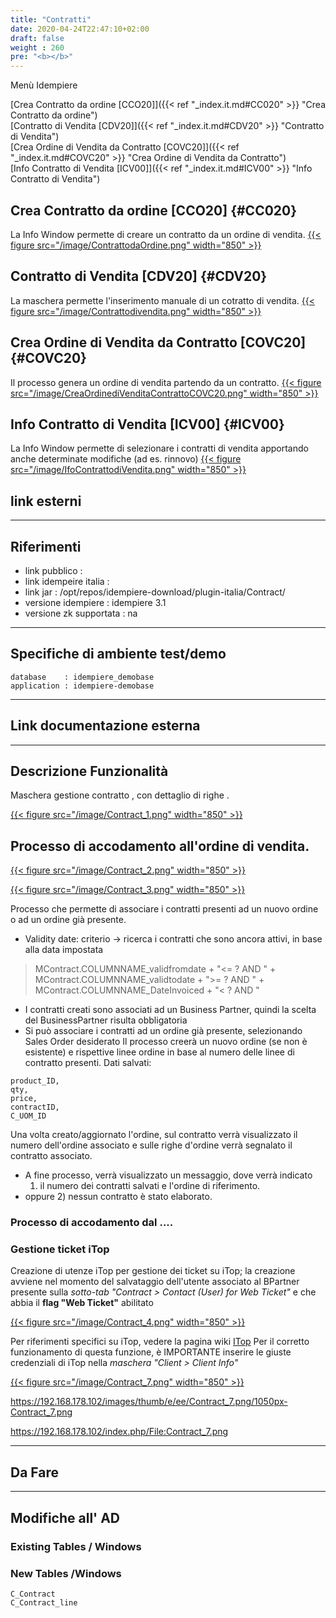 ```yaml
---
title: "Contratti"
date: 2020-04-24T22:47:10+02:00
draft: false
weight : 260
pre: "<b></b>"
---
```



Menù Idempiere

[Crea Contratto da ordine [CCO20]]({{< ref "_index.it.md#CC020" >}} "Crea Contratto da ordine") <br>
[Contratto di Vendita [CDV20]]({{< ref "_index.it.md#CDV20" >}} "Contratto di Vendita") <br>
[Crea Ordine di Vendita da Contratto [COVC20]]({{< ref "_index.it.md#COVC20" >}} "Crea Ordine di Vendita da Contratto") <br>
[Info Contratto di Vendita [ICV00]]({{< ref "_index.it.md#ICV00" >}} "Info Contratto di Vendita") <br>


## Crea Contratto da ordine [CCO20] {#CC020}
La Info Window permette di creare un contratto da un ordine di vendita. 
[{{< figure src="/image/ContrattodaOrdine.png"  width="850"  >}}](/image/ContrattodaOrdine.png)
## Contratto di Vendita [CDV20] {#CDV20}
La maschera permette l'inserimento manuale di un cotratto di vendita.
[{{< figure src="/image/Contrattodivendita.png"  width="850"  >}}](/image/Contrattodivendita.png)
## Crea Ordine di Vendita da Contratto [COVC20] {#COVC20}
Il processo genera un ordine di vendita partendo da un contratto.
[{{< figure src="/image/CreaOrdinediVenditaContrattoCOVC20.png"  width="850"  >}}](/image/CreaOrdinediVenditaContrattoCOVC20.png)
## Info Contratto di Vendita [ICV00] {#ICV00}
La Info Window permette di selezionare i contratti di vendita apportando anche determinate modifiche (ad es. rinnovo)
[{{< figure src="/image/IfoContrattodiVendita.png"  width="850"  >}}](/image/IfoContrattodiVendita.png)


## link esterni
---
## Riferimenti
- link pubblico  :
- link idempeire italia  :
- link jar  : /opt/repos/idempiere-download/plugin-italia/Contract/
- versione idempiere  : idempiere 3.1
- versione zk supportata : na
---
## Specifiche di ambiente test/demo
```
database    : idempiere_demobase
application : idempiere-demobase
```
---
## Link documentazione esterna
---
## Descrizione Funzionalità

Maschera gestione contratto , con dettaglio di righe .

[{{< figure src="/image/Contract_1.png"  width="850"  >}}](/image/Contract_1.png)

## Processo di accodamento all'ordine di vendita.

[{{< figure src="/image/Contract_2.png"  width="850"  >}}](/image/Contract_2.png)

[{{< figure src="/image/Contract_3.png"  width="850"  >}}](/image/Contract_3.png)

 Processo che permette di associare i contratti presenti ad un nuovo ordine o ad un ordine già presente.
- Validity date: criterio → ricerca i contratti che sono ancora attivi, in base alla data impostata

> MContract.COLUMNNAME_validfromdate + "<= ? AND " +
>  MContract.COLUMNNAME_validtodate + ">= ? AND " +
>  MContract.COLUMNNAME_DateInvoiced + "< ? AND "
- I contratti creati sono associati ad un Business Partner, quindi la scelta del BusinessPartner risulta obbligatoria
- Si può associare i contratti ad un ordine già presente, selezionando Sales Order desiderato
Il processo creerà un nuovo ordine (se non è esistente) e rispettive  linee ordine in base al numero delle linee di contratto presenti.
 Dati salvati:
```
product_ID, 
qty, 
price, 
contractID, 
C_UOM_ID
```
Una volta creato/aggiornato l'ordine, sul contratto verrà  visualizzato il numero dell'ordine associato e sulle righe d'ordine  verrà segnalato il contratto associato.
- A fine processo, verrà visualizzato un messaggio, dove verrà indicato
  1) il numero dei contratti salvati e l'ordine di riferimento.
- oppure
  2) nessun contratto è stato elaborato.
### Processo di accodamento dal ....
### Gestione ticket iTop

Creazione di utenze iTop per gestione dei ticket su iTop; la  creazione avviene nel momento del salvataggio dell'utente associato al  BPartner presente sulla *sotto-tab "Contract > Contact (User) for Web Ticket"* e che abbia il **flag "Web Ticket"** abilitato

[{{< figure src="/image/Contract_4.png"  width="850"  >}}](/image/Contract_4.png)

Per riferimenti specifici su iTop, vedere la pagina wiki [ITop](http://192.168.178.102/index.php/ITop)
Per il corretto funzionamento di questa funzione, è IMPORTANTE inserire le giuste credenziali di iTop nella *maschera "Client > Client Info"*
 
[{{< figure src="/image/Contract_7.png"  width="850"  >}}](/image/Contract_7.png)
 
https://192.168.178.102/images/thumb/e/ee/Contract_7.png/1050px-Contract_7.png

https://192.168.178.102/index.php/File:Contract_7.png

---
## Da Fare
---
## Modifiche all' AD
### Existing Tables / Windows
### New Tables /Windows

```
C_Contract
C_Contract_line
```
